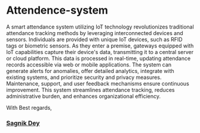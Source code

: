 # Attendence-system
A smart attendance system utilizing IoT technology revolutionizes traditional attendance tracking methods by leveraging interconnected devices and sensors. Individuals are provided with unique IoT devices, such as RFID tags or biometric sensors. As they enter a premise, gateways equipped with IoT capabilities capture their device's data, transmitting it to a central server or cloud platform. This data is processed in real-time, updating attendance records accessible via web or mobile applications. The system can generate alerts for anomalies, offer detailed analytics, integrate with existing systems, and prioritize security and privacy measures. Maintenance, support, and user feedback mechanisms ensure continuous improvement. This system streamlines attendance tracking, reduces administrative burden, and enhances organizational efficiency.

With Best regards,
 ### [Sagnik Dey](https://in.linkedin.com/in/sagnik-dey-483423a9)
